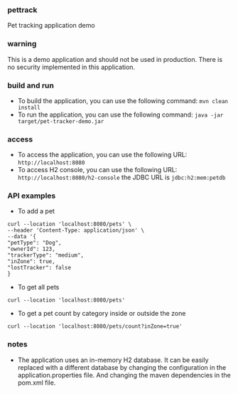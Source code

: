 ### pettrack
Pet tracking application demo
### warning 
This is a demo application and should not be used in production.
There is no security implemented in this application.

### build and run
* To build the application, you can use the following command:
```mvn clean install```
* To run the application, you can use the following command:
```java -jar target/pet-tracker-demo.jar```

### access
* To access the application, you can use the following URL:
```http://localhost:8080```
* To access H2 console, you can use the following URL:
```http://localhost:8080/h2-console``` the JDBC URL is ```jdbc:h2:mem:petdb```
### API examples
* To add a pet 
```
curl --location 'localhost:8080/pets' \
--header 'Content-Type: application/json' \
--data '{
"petType": "Dog",
"ownerId": 123,
"trackerType": "medium",
"inZone": true,
"lostTracker": false
}
```
* To get all pets
```
curl --location 'localhost:8080/pets'
```
* To get a pet count by category inside or outside the zone
```
curl --location 'localhost:8080/pets/count?inZone=true'
```

### notes
* The application uses an in-memory H2 database. It can be easily replaced with a different database by changing the configuration in the application.properties file. And changing the maven dependencies in the pom.xml file.